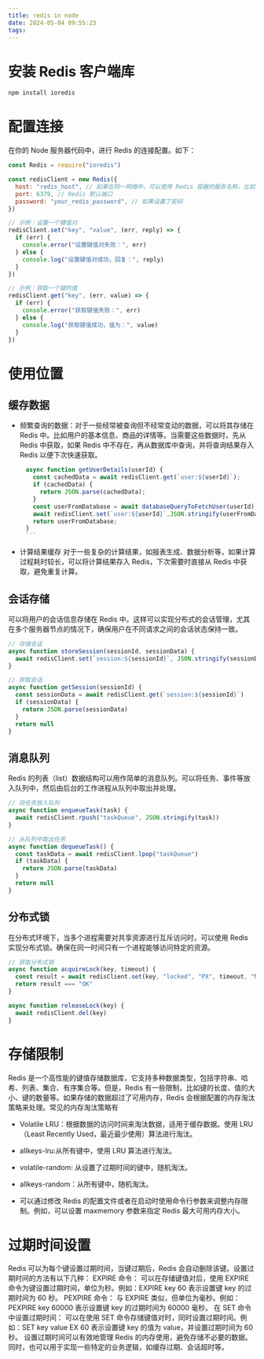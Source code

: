 ```yaml
---
title: redis in node
date: 2024-05-04 09:55:23
tags:
---
```


# 安装 Redis 客户端库

```bash
npm install ioredis
```

# 配置连接

在你的 Node 服务器代码中，进行 Redis 的连接配置。如下：

```js
const Redis = require("ioredis")

const redisClient = new Redis({
  host: "redis_host", // 如果在同一网络中，可以使用 Redis 容器的服务名称，比如 'redis'
  port: 6379, // Redis 默认端口
  password: "your_redis_password", // 如果设置了密码
})

// 示例：设置一个键值对
redisClient.set("key", "value", (err, reply) => {
  if (err) {
    console.error("设置键值对失败：", err)
  } else {
    console.log("设置键值对成功，回复：", reply)
  }
})

// 示例：获取一个键的值
redisClient.get("key", (err, value) => {
  if (err) {
    console.error("获取键值失败：", err)
  } else {
    console.log("获取键值成功，值为：", value)
  }
})
```

# 使用位置

## 缓存数据

- 频繁查询的数据：对于一些经常被查询但不经常变动的数据，可以将其存储在 Redis 中。比如用户的基本信息、商品的详情等。当需要这些数据时，先从 Redis 中获取，如果 Redis 中不存在，再从数据库中查询，并将查询结果存入 Redis 以便下次快速获取。

````js
     async function getUserDetails(userId) {
       const cachedData = await redisClient.get(`user:${userId}`);
       if (cachedData) {
         return JSON.parse(cachedData);
       }
       const userFromDatabase = await databaseQueryToFetchUser(userId);
       await redisClient.set(`user:${userId}`,JSON.stringify(userFromDatabase));
       return userFromDatabase;
     }
     ```

````

- 计算结果缓存
  对于一些复杂的计算结果，如报表生成、数据分析等，如果计算过程耗时较长，可以将计算结果存入 Redis，下次需要时直接从 Redis 中获取，避免重复计算。

## 会话存储

可以将用户的会话信息存储在 Redis 中。这样可以实现分布式的会话管理，尤其在多个服务器节点的情况下，确保用户在不同请求之间的会话状态保持一致。

```js
// 存储会话
async function storeSession(sessionId, sessionData) {
  await redisClient.set(`session:${sessionId}`, JSON.stringify(sessionData))
}

// 获取会话
async function getSession(sessionId) {
  const sessionData = await redisClient.get(`session:${sessionId}`)
  if (sessionData) {
    return JSON.parse(sessionData)
  }
  return null
}
```

## 消息队列

Redis 的列表（list）数据结构可以用作简单的消息队列。可以将任务、事件等放入队列中，然后由后台的工作进程从队列中取出并处理。

```js
// 将任务放入队列
async function enqueueTask(task) {
  await redisClient.rpush("taskQueue", JSON.stringify(task))
}

// 从队列中取出任务
async function dequeueTask() {
  const taskData = await redisClient.lpop("taskQueue")
  if (taskData) {
    return JSON.parse(taskData)
  }
  return null
}
```

## 分布式锁

在分布式环境下，当多个进程需要对共享资源进行互斥访问时，可以使用 Redis 实现分布式锁。确保在同一时间只有一个进程能够访问特定的资源。

```js
// 获取分布式锁
async function acquireLock(key, timeout) {
  const result = await redisClient.set(key, "locked", "PX", timeout, "NX")
  return result === "OK"
}

async function releaseLock(key) {
  await redisClient.del(key)
}
```

# 存储限制

Redis 是一个高性能的键值存储数据库，它支持多种数据类型，包括字符串、哈希、列表、集合、有序集合等。但是，Redis 有一些限制，比如键的长度、值的大小、键的数量等。如果存储的数据超过了可用内存，Redis 会根据配置的内存淘汰策略来处理。常见的内存淘汰策略有

- Volatile LRU：根据数据的访问时间来淘汰数据，适用于缓存数据。使用 LRU（Least Recently Used，最近最少使用）算法进行淘汰。

- allkeys-lru:从所有键中，使用 LRU 算法进行淘汰。
- volatile-random: 从设置了过期时间的键中，随机淘汰。

- allkeys-random：从所有键中，随机淘汰。
- 可以通过修改 Redis 的配置文件或者在启动时使用命令行参数来调整内存限制。例如，可以设置 maxmemory 参数来指定 Redis 最大可用内存大小。

# 过期时间设置

Redis 可以为每个键设置过期时间，当键过期后，Redis 会自动删除该键。设置过期时间的方法有以下几种：
EXPIRE 命令：
可以在存储键值对后，使用 EXPIRE 命令为键设置过期时间，单位为秒。例如：EXPIRE key 60 表示设置键 key 的过期时间为 60 秒。
PEXPIRE 命令：
与 EXPIRE 类似，但单位为毫秒。例如：PEXPIRE key 60000 表示设置键 key 的过期时间为 60000 毫秒。
在 SET 命令中设置过期时间：
可以在使用 SET 命令存储键值对时，同时设置过期时间。例如：SET key value EX 60 表示设置键 key 的值为 value，并设置过期时间为 60 秒。
设置过期时间可以有效地管理 Redis 的内存使用，避免存储不必要的数据。同时，也可以用于实现一些特定的业务逻辑，如缓存过期、会话超时等。
